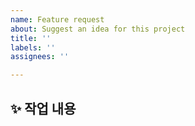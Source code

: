 ```yaml
---
name: Feature request
about: Suggest an idea for this project
title: ''
labels: ''
assignees: ''

---
```


## ✨ 작업 내용

<!-- ## ✅ To Do List
- [ ] 작업 1
- [ ] 작업 2
- [ ] 작업 3 -->
